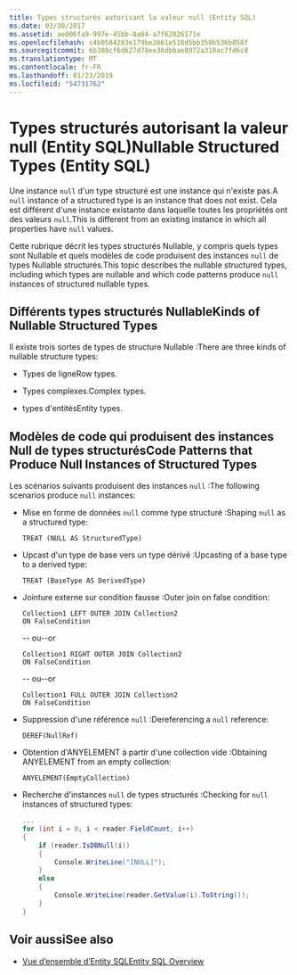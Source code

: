 ```yaml
---
title: Types structurés autorisant la valeur null (Entity SQL)
ms.date: 03/30/2017
ms.assetid: ae006fa9-997e-45bb-8a04-a7f62026171e
ms.openlocfilehash: c4b0584283e179be2661e518d5bb350b536b058f
ms.sourcegitcommit: 6b308cf6d627d78ee36dbbae8972a310ac7fd6c8
ms.translationtype: MT
ms.contentlocale: fr-FR
ms.lasthandoff: 01/23/2019
ms.locfileid: "54731762"
---
```

# <a name="nullable-structured-types-entity-sql"></a><span data-ttu-id="08e9e-102">Types structurés autorisant la valeur null (Entity SQL)</span><span class="sxs-lookup"><span data-stu-id="08e9e-102">Nullable Structured Types (Entity SQL)</span></span>
<span data-ttu-id="08e9e-103">Une instance `null` d'un type structuré est une instance qui n'existe pas.</span><span class="sxs-lookup"><span data-stu-id="08e9e-103">A `null` instance of a structured type is an instance that does not exist.</span></span> <span data-ttu-id="08e9e-104">Cela est différent d'une instance existante dans laquelle toutes les propriétés ont des valeurs `null`.</span><span class="sxs-lookup"><span data-stu-id="08e9e-104">This is different from an existing instance in which all properties have `null` values.</span></span>  
  
 <span data-ttu-id="08e9e-105">Cette rubrique décrit les types structurés Nullable, y compris quels types sont Nullable et quels modèles de code produisent des instances `null` de types Nullable structurés.</span><span class="sxs-lookup"><span data-stu-id="08e9e-105">This topic describes the nullable structured types, including which types are nullable and which code patterns produce `null` instances of structured nullable types.</span></span>  
  
## <a name="kinds-of-nullable-structured-types"></a><span data-ttu-id="08e9e-106">Différents types structurés Nullable</span><span class="sxs-lookup"><span data-stu-id="08e9e-106">Kinds of Nullable Structured Types</span></span>  
 <span data-ttu-id="08e9e-107">Il existe trois sortes de types de structure Nullable :</span><span class="sxs-lookup"><span data-stu-id="08e9e-107">There are three kinds of nullable structure types:</span></span>  
  
-   <span data-ttu-id="08e9e-108">Types de ligne</span><span class="sxs-lookup"><span data-stu-id="08e9e-108">Row types.</span></span>  
  
-   <span data-ttu-id="08e9e-109">Types complexes.</span><span class="sxs-lookup"><span data-stu-id="08e9e-109">Complex types.</span></span>  
  
-   <span data-ttu-id="08e9e-110">types d'entités</span><span class="sxs-lookup"><span data-stu-id="08e9e-110">Entity types.</span></span>  
  
## <a name="code-patterns-that-produce-null-instances-of-structured-types"></a><span data-ttu-id="08e9e-111">Modèles de code qui produisent des instances Null de types structurés</span><span class="sxs-lookup"><span data-stu-id="08e9e-111">Code Patterns that Produce Null Instances of Structured Types</span></span>  
 <span data-ttu-id="08e9e-112">Les scénarios suivants produisent des instances `null` :</span><span class="sxs-lookup"><span data-stu-id="08e9e-112">The following scenarios produce `null` instances:</span></span>  
  
-   <span data-ttu-id="08e9e-113">Mise en forme de données `null` comme type structuré :</span><span class="sxs-lookup"><span data-stu-id="08e9e-113">Shaping `null` as a structured type:</span></span>  
  
    ```  
    TREAT (NULL AS StructuredType)  
    ```  
  
-   <span data-ttu-id="08e9e-114">Upcast d'un type de base vers un type dérivé :</span><span class="sxs-lookup"><span data-stu-id="08e9e-114">Upcasting of a base type to a derived type:</span></span>  
  
    ```  
    TREAT (BaseType AS DerivedType)  
    ```  
  
-   <span data-ttu-id="08e9e-115">Jointure externe sur condition fausse :</span><span class="sxs-lookup"><span data-stu-id="08e9e-115">Outer join on false condition:</span></span>  
  
    ```  
    Collection1 LEFT OUTER JOIN Collection2  
    ON FalseCondition  
    ```  
  
     <span data-ttu-id="08e9e-116">-- ou</span><span class="sxs-lookup"><span data-stu-id="08e9e-116">--or</span></span>  
  
    ```  
    Collection1 RIGHT OUTER JOIN Collection2  
    ON FalseCondition  
    ```  
  
     <span data-ttu-id="08e9e-117">-- ou</span><span class="sxs-lookup"><span data-stu-id="08e9e-117">--or</span></span>  
  
    ```  
    Collection1 FULL OUTER JOIN Collection2  
    ON FalseCondition  
    ```  
  
-   <span data-ttu-id="08e9e-118">Suppression d'une référence `null` :</span><span class="sxs-lookup"><span data-stu-id="08e9e-118">Dereferencing a `null` reference:</span></span>  
  
    ```  
    DEREF(NullRef)  
    ```  
  
-   <span data-ttu-id="08e9e-119">Obtention d'ANYELEMENT à partir d'une collection vide :</span><span class="sxs-lookup"><span data-stu-id="08e9e-119">Obtaining ANYELEMENT from an empty collection:</span></span>  
  
    ```  
    ANYELEMENT(EmptyCollection)  
    ```  
  
-   <span data-ttu-id="08e9e-120">Recherche d'instances `null` de types structurés :</span><span class="sxs-lookup"><span data-stu-id="08e9e-120">Checking for `null` instances of structured types:</span></span>  
  
    ```csharp  
    ...  
    for (int i = 0; i < reader.FieldCount; i++)  
    {  
        if (reader.IsDBNull(i))  
        {  
            Console.WriteLine("[NULL]");  
        }  
        else  
        {  
            Console.WriteLine(reader.GetValue(i).ToString());  
        }  
    }  
    ```  
  
## <a name="see-also"></a><span data-ttu-id="08e9e-121">Voir aussi</span><span class="sxs-lookup"><span data-stu-id="08e9e-121">See also</span></span>
- [<span data-ttu-id="08e9e-122">Vue d’ensemble d’Entity SQL</span><span class="sxs-lookup"><span data-stu-id="08e9e-122">Entity SQL Overview</span></span>](../../../../../../docs/framework/data/adonet/ef/language-reference/entity-sql-overview.md)

